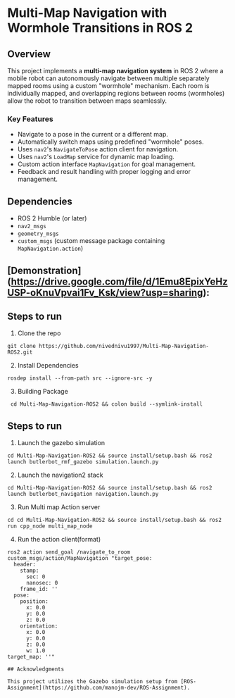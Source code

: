 # Multi-Map Navigation with Wormhole Transitions in ROS 2

## Overview

This project implements a **multi-map navigation system** in ROS 2 where a mobile robot can autonomously navigate between multiple separately mapped rooms using a custom "wormhole" mechanism. Each room is individually mapped, and overlapping regions between rooms (wormholes) allow the robot to transition between maps seamlessly.

### Key Features
- Navigate to a pose in the current or a different map.
- Automatically switch maps using predefined "wormhole" poses.
- Uses `nav2`'s `NavigateToPose` action client for navigation.
- Uses `nav2`'s `LoadMap` service for dynamic map loading.
- Custom action interface `MapNavigation` for goal management.
- Feedback and result handling with proper logging and error management.

## Dependencies

- ROS 2 Humble (or later)
- `nav2_msgs`
- `geometry_msgs`
- `custom_msgs` (custom message package containing `MapNavigation.action`)

## [Demonstration] (https://drive.google.com/file/d/1Emu8EpixYeHzUSP-oKnuVpvai1Fv_Ksk/view?usp=sharing): 



## Steps to run



1. Clone the repo 
```
git clone https://github.com/nivednivu1997/Multi-Map-Navigation-ROS2.git
```
2. Install Dependencies
```
rosdep install --from-path src --ignore-src -y
```
3. Building Package
```
 cd Multi-Map-Navigation-ROS2 && colon build --symlink-install
```


## Steps to run 

1. Launch the gazebo simulation
```
cd Multi-Map-Navigation-ROS2 && source install/setup.bash && ros2 launch butlerbot_rmf_gazebo simulation.launch.py
```
2. Launch the navigation2 stack 
```
cd Multi-Map-Navigation-ROS2 && source install/setup.bash && ros2 launch butlerbot_navigation navigation.launch.py
```
3. Run Multi map Action server 
```
cd cd Multi-Map-Navigation-ROS2 && source install/setup.bash && ros2 run cpp_node multi_map_node
```
4. Run the action client(format)
```
ros2 action send_goal /navigate_to_room custom_msgs/action/MapNavigation "target_pose:
  header:
    stamp:
      sec: 0
      nanosec: 0
    frame_id: ''
  pose:
    position:
      x: 0.0
      y: 0.0
      z: 0.0
    orientation:
      x: 0.0
      y: 0.0
      z: 0.0
      w: 1.0
target_map: ''"

## Acknowledgments  

This project utilizes the Gazebo simulation setup from [ROS-Assignment](https://github.com/manojm-dev/ROS-Assignment).  


```




